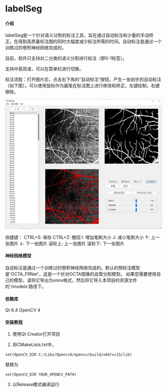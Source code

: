 # labelSeg

#### 介绍

labelSeg是一个针对语义分割的标注工具，旨在通过自动标注和少量的手动矫正，在得到高质量标注图的同时大幅度减少标注所需的时间。自动标注是通过一个训练过的卷积神经网络完成的。

目前，软件只支持对二分类的语义分割进行标注（即0-1标签）。

支持中英双语，可以在菜单栏进行切换。

标注流程：打开图片后，点击右下角的“自动标注”按钮，产生一张初步的自动标注（如下图）。可以使用鼠标作为画笔在标注图上进行修改和矫正，左键绘制，右键擦除。

![输入图片说明](example.png)

快捷键：
CTRL+S: 保存
CTRL+Z: 撤回
I: 增加笔刷大小
J: 减小笔刷大小
↑: 上一张图片
↓: 下一张图片
滚轮上: 上一张图片
滚轮下: 下一张图片

#### 神经网络模型

自动标注是通过一个训练过的卷积神经网络完成的。默认的预标注模型是'OCTA_FRNet'，这是一个针对OCTA图像的血管分割模型。
如果您需要使用自己的模型，请将它导出为onnx格式，然后将它导入本项目的资源文件的'/models'路径下。

#### 依赖库
Qt 6.4
OpenCV 4

#### 安装教程

1.  使用Qt Creator打开项目

2.  将CMakeLists.txt中，

```
set(OpenCV_DIR C:/Libs/Opencv4/opencv/build/x64/vc15/lib)
```
替换为
```
set(OpenCV_DIR YOUR_OPENCV_PATH)
```

3.  以Release模式编译运行


